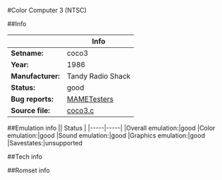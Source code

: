 #Color Computer 3 (NTSC)

##Info

||Info|
|-----|-----|
|**Setname:**|coco3
|**Year:**|1986
|**Manufacturer:**|Tandy Radio Shack
|**Status:**|good
|**Bug reports:**|[MAMETesters](http://mametesters.org/view_all_set.php?type=1&temporary=y&search=coco3.c)
|**Source file:**|[coco3.c](https://github.com/mamedev/mame/blob/master/src/mess/drivers/coco3.c)

##Emulation info
|| Status |
|-----|-----|
|Overall emulation:|good
|Color emulation:|good
|Sound emulation:|good
|Graphics emulation:|good
|Savestates:|unsupported

##Tech info

##Romset info

<!--- START OF EDITED COMMENT DO NOT TOUCH TEXT ABOVE-->
